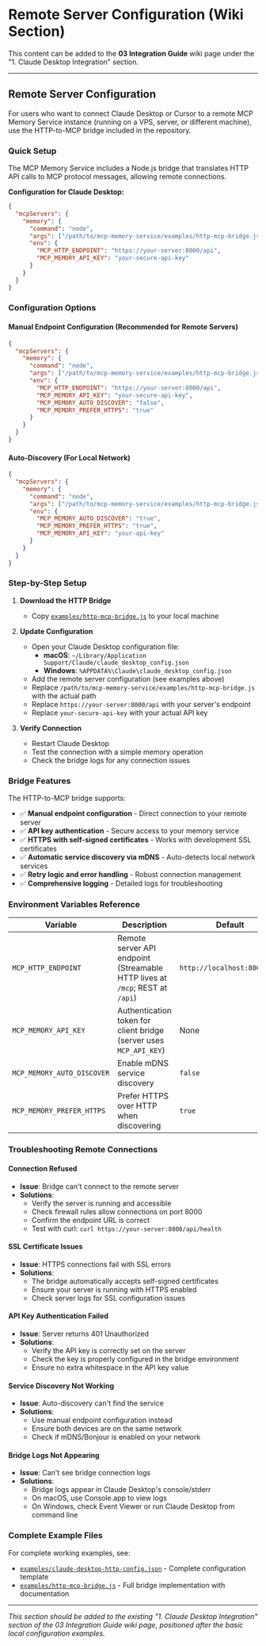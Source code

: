 # Remote Server Configuration (Wiki Section)

This content can be added to the **03 Integration Guide** wiki page under the "1. Claude Desktop Integration" section.

---

## Remote Server Configuration

For users who want to connect Claude Desktop or Cursor to a remote MCP Memory Service instance (running on a VPS, server, or different machine), use the HTTP-to-MCP bridge included in the repository.

### Quick Setup

The MCP Memory Service includes a Node.js bridge that translates HTTP API calls to MCP protocol messages, allowing remote connections.

**Configuration for Claude Desktop:**

```json
{
  "mcpServers": {
    "memory": {
      "command": "node",
      "args": ["/path/to/mcp-memory-service/examples/http-mcp-bridge.js"],
      "env": {
        "MCP_HTTP_ENDPOINT": "https://your-server:8000/api",
        "MCP_MEMORY_API_KEY": "your-secure-api-key"
      }
    }
  }
}
```

### Configuration Options

#### Manual Endpoint Configuration (Recommended for Remote Servers)
```json
{
  "mcpServers": {
    "memory": {
      "command": "node",
      "args": ["/path/to/mcp-memory-service/examples/http-mcp-bridge.js"],
      "env": {
        "MCP_HTTP_ENDPOINT": "https://your-server:8000/api",
        "MCP_MEMORY_API_KEY": "your-secure-api-key",
        "MCP_MEMORY_AUTO_DISCOVER": "false",
        "MCP_MEMORY_PREFER_HTTPS": "true"
      }
    }
  }
}
```

#### Auto-Discovery (For Local Network)
```json
{
  "mcpServers": {
    "memory": {
      "command": "node",
      "args": ["/path/to/mcp-memory-service/examples/http-mcp-bridge.js"],
      "env": {
        "MCP_MEMORY_AUTO_DISCOVER": "true",
        "MCP_MEMORY_PREFER_HTTPS": "true",
        "MCP_MEMORY_API_KEY": "your-api-key"
      }
    }
  }
}
```

### Step-by-Step Setup

1. **Download the HTTP Bridge**
   - Copy [`examples/http-mcp-bridge.js`](https://github.com/doobidoo/mcp-memory-service/blob/main/examples/http-mcp-bridge.js) to your local machine

2. **Update Configuration**
   - Open your Claude Desktop configuration file:
     - **macOS**: `~/Library/Application Support/Claude/claude_desktop_config.json`
     - **Windows**: `%APPDATA%\Claude\claude_desktop_config.json`
   - Add the remote server configuration (see examples above)
   - Replace `/path/to/mcp-memory-service/examples/http-mcp-bridge.js` with the actual path
   - Replace `https://your-server:8000/api` with your server's endpoint
   - Replace `your-secure-api-key` with your actual API key

3. **Verify Connection**
   - Restart Claude Desktop
   - Test the connection with a simple memory operation
   - Check the bridge logs for any connection issues

### Bridge Features

The HTTP-to-MCP bridge supports:

- ✅ **Manual endpoint configuration** - Direct connection to your remote server
- ✅ **API key authentication** - Secure access to your memory service
- ✅ **HTTPS with self-signed certificates** - Works with development SSL certificates
- ✅ **Automatic service discovery via mDNS** - Auto-detects local network services
- ✅ **Retry logic and error handling** - Robust connection management
- ✅ **Comprehensive logging** - Detailed logs for troubleshooting

### Environment Variables Reference

| Variable | Description | Default | Example |
|----------|-------------|---------|---------|
| `MCP_HTTP_ENDPOINT` | Remote server API endpoint (Streamable HTTP lives at `/mcp`; REST at `/api`) | `http://localhost:8000/api` | `https://myserver.com:8000/api` |
| `MCP_MEMORY_API_KEY` | Authentication token for client bridge (server uses `MCP_API_KEY`) | None | `abc123xyz789` |
| `MCP_MEMORY_AUTO_DISCOVER` | Enable mDNS service discovery | `false` | `true` |
| `MCP_MEMORY_PREFER_HTTPS` | Prefer HTTPS over HTTP when discovering | `true` | `false` |

### Troubleshooting Remote Connections

#### Connection Refused
- **Issue**: Bridge can't connect to the remote server
- **Solutions**:
  - Verify the server is running and accessible
  - Check firewall rules allow connections on port 8000
  - Confirm the endpoint URL is correct
  - Test with curl: `curl https://your-server:8000/api/health`

#### SSL Certificate Issues
- **Issue**: HTTPS connections fail with SSL errors
- **Solutions**:
  - The bridge automatically accepts self-signed certificates
  - Ensure your server is running with HTTPS enabled
  - Check server logs for SSL configuration issues

#### API Key Authentication Failed
- **Issue**: Server returns 401 Unauthorized
- **Solutions**:
  - Verify the API key is correctly set on the server
  - Check the key is properly configured in the bridge environment
  - Ensure no extra whitespace in the API key value

#### Service Discovery Not Working
- **Issue**: Auto-discovery can't find the service
- **Solutions**:
  - Use manual endpoint configuration instead
  - Ensure both devices are on the same network
  - Check if mDNS/Bonjour is enabled on your network

#### Bridge Logs Not Appearing
- **Issue**: Can't see bridge connection logs
- **Solutions**:
  - Bridge logs appear in Claude Desktop's console/stderr
  - On macOS, use Console.app to view logs
  - On Windows, check Event Viewer or run Claude Desktop from command line

### Complete Example Files

For complete working examples, see:
- [`examples/claude-desktop-http-config.json`](https://github.com/doobidoo/mcp-memory-service/blob/main/examples/claude-desktop-http-config.json) - Complete configuration template
- [`examples/http-mcp-bridge.js`](https://github.com/doobidoo/mcp-memory-service/blob/main/examples/http-mcp-bridge.js) - Full bridge implementation with documentation

---

*This section should be added to the existing "1. Claude Desktop Integration" section of the 03 Integration Guide wiki page, positioned after the basic local configuration examples.*
